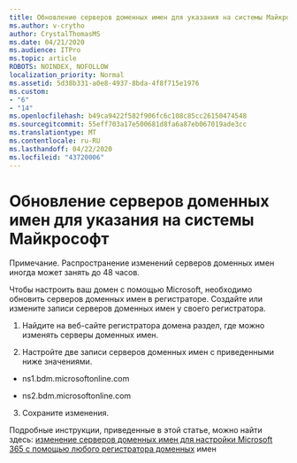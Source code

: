 ```yaml
---
title: Обновление серверов доменных имен для указания на системы Майкрософт
ms.author: v-crytho
author: CrystalThomasMS
ms.date: 04/21/2020
ms.audience: ITPro
ms.topic: article
ROBOTS: NOINDEX, NOFOLLOW
localization_priority: Normal
ms.assetid: 5d38b331-a0e8-4937-8bda-4f8f715e1976
ms.custom:
- "6"
- "14"
ms.openlocfilehash: b49ca9422f582f906fc6c108c85cc26150474548
ms.sourcegitcommit: 55eff703a17e500681d8fa6a87eb067019ade3cc
ms.translationtype: MT
ms.contentlocale: ru-RU
ms.lasthandoff: 04/22/2020
ms.locfileid: "43720006"
---
```

# <a name="update-your-domain-nameservers-to-point-to-microsoft"></a>Обновление серверов доменных имен для указания на системы Майкрософт

Примечание. Распространение изменений серверов доменных имен иногда может занять до 48 часов.
  
Чтобы настроить ваш домен с помощью Microsoft, необходимо обновить серверов доменных имен в регистраторе. Создайте или измените записи серверов доменных имен у своего регистратора.
  
1. Найдите на веб-сайте регистратора домена раздел, где можно изменять серверы доменных имен.

2. Настройте две записи серверов доменных имен с приведенными ниже значениями.

  - ns1.bdm.microsoftonline.com

  - ns2.bdm.microsoftonline.com

3. Сохраните изменения.

Подробные инструкции, приведенные в этой статье, можно найти здесь: [изменение серверов доменных имен для настройки Microsoft 365 с помощью любого регистратора доменных](https://docs.microsoft.com/office365/admin/get-help-with-domains/change-nameservers-at-any-domain-registrar) имен
  